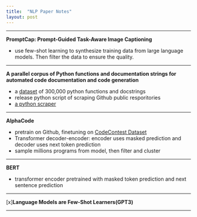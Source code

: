 ```yaml
---
title:  "NLP Paper Notes"
layout: post
---
```


-----

**PromptCap: Prompt-Guided Task-Aware Image Captioning**
- use few-shot learning to synthesize training data from large language models. Then filter the data to ensure the quality.

-----

**A parallel corpus of Python functions and documentation strings for automated code documentation and code generation**

- a [dataset](https://github.com/EdinburghNLP/code-docstring-corpus) of 300,000 python functions and docstrings
- release python script of scraping Github public resporitories
- [a python scraper](https://github.com/uclnlp/pycodesuggest)

-----
**AlphaCode**
- pretrain on Github, finetuning on [CodeContest Dataset](https://github.com/deepmind/code_contests)
- Transformer decoder-encoder: encoder uses masked prediction and decoder uses next token prediction
- sample millions programs from model, then filter and cluster

-----
**BERT**
- transformer encoder pretrained with masked token prediction and next sentence prediction

-----
[x]**Language Models are Few-Shot Learners(GPT3)**

-----